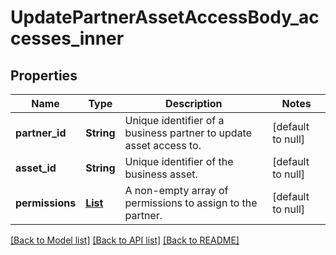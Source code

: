 # UpdatePartnerAssetAccessBody_accesses_inner
## Properties

| Name | Type | Description | Notes |
|------------ | ------------- | ------------- | -------------|
| **partner\_id** | **String** | Unique identifier of a business partner to update asset access to. | [default to null] |
| **asset\_id** | **String** | Unique identifier of the business asset. | [default to null] |
| **permissions** | [**List**](Permissions.md) | A non-empty array of permissions to assign to the partner. | [default to null] |

[[Back to Model list]](../README.md#documentation-for-models) [[Back to API list]](../README.md#documentation-for-api-endpoints) [[Back to README]](../README.md)

